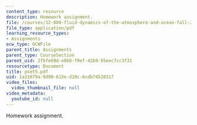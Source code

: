 ```yaml
---
content_type: resource
description: Homework assignment.
file: /courses/12-800-fluid-dynamics-of-the-atmosphere-and-ocean-fall-2004/1a31679a9d98615ed18c6cdb74520317_pset5.pdf
file_type: application/pdf
learning_resource_types:
- Assignments
ocw_type: OCWFile
parent_title: Assignments
parent_type: CourseSection
parent_uid: 2fbfe69d-e860-f9ef-4269-95eec7cc3f31
resourcetype: Document
title: pset5.pdf
uid: 1a31679a-9d98-615e-d18c-6cdb74520317
video_files:
  video_thumbnail_file: null
video_metadata:
  youtube_id: null
---
```

Homework assignment.